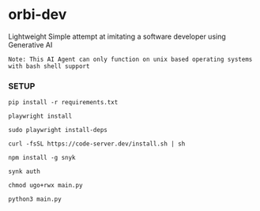 # orbi-dev
Lightweight Simple attempt at imitating a software developer using Generative AI

`
Note: This AI Agent can only function on unix based operating systems with bash shell support
`

### SETUP
```
pip install -r requirements.txt

playwright install

sudo playwright install-deps

curl -fsSL https://code-server.dev/install.sh | sh

npm install -g snyk

synk auth

chmod ugo+rwx main.py

python3 main.py
```